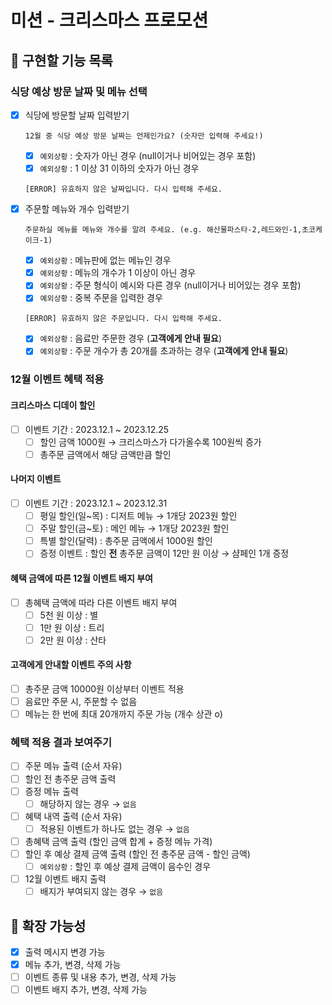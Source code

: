 # 미션 - 크리스마스 프로모션

## 🚀 구현할 기능 목록

### 식당 예상 방문 날짜 및 메뉴 선택
- [x] 식당에 방문할 날짜 입력받기
    ```
    12월 중 식당 예상 방문 날짜는 언제인가요? (숫자만 입력해 주세요!)
    ```
    - [x] `예외상황` : 숫자가 아닌 경우 (null이거나 비어있는 경우 포함)
    - [x] `예외상황` : 1 이상 31 이하의 숫자가 아닌 경우
    ```
    [ERROR] 유효하지 않은 날짜입니다. 다시 입력해 주세요.
    ```
- [x] 주문할 메뉴와 개수 입력받기
    ```
    주문하실 메뉴를 메뉴와 개수를 알려 주세요. (e.g. 해산물파스타-2,레드와인-1,초코케이크-1)
    ```
    - [x] `예외상황` : 메뉴판에 없는 메뉴인 경우
    - [x] `예외상황` : 메뉴의 개수가 1 이상이 아닌 경우
    - [x] `예외상황` : 주문 형식이 예시와 다른 경우 (null이거나 비어있는 경우 포함)
    - [x] `예외상황` : 중복 주문을 입력한 경우
    ```
    [ERROR] 유효하지 않은 주문입니다. 다시 입력해 주세요.
    ```
    - [x] `예외상황` : 음료만 주문한 경우 (**고객에게 안내 필요**)
    - [x] `예외상황` : 주문 개수가 총 20개를 초과하는 경우 (**고객에게 안내 필요**)

### 12월 이벤트 혜택 적용

#### 크리스마스 디데이 할인
- [ ] 이벤트 기간 : 2023.12.1 ~ 2023.12.25
    - [ ] 할인 금액 1000원 → 크리스마스가 다가올수록 100원씩 증가
    - [ ] 총주문 금액에서 해당 금액만큼 할인

#### 나머지 이벤트
- [ ] 이벤트 기간 : 2023.12.1 ~ 2023.12.31
    - [ ] 평일 할인(일~목) : 디저트 메뉴 → 1개당 2023원 할인
    - [ ] 주말 할인(금~토) : 메인 메뉴 → 1개당 2023원 할인
    - [ ] 특별 할인(달력) : 총주문 금액에서 1000원 할인
    - [ ] 증정 이벤트 : 할인 **전** 총주문 금액이 12만 원 이상 → 샴페인 1개 증정

#### 혜택 금액에 따른 12월 이벤트 배지 부여
- [ ] 총혜택 금액에 따라 다른 이벤트 배지 부여
    - [ ] 5천 원 이상 : 별
    - [ ] 1만 원 이상 : 트리
    - [ ] 2만 원 이상 : 산타

#### 고객에게 안내할 이벤트 주의 사항
- [ ] 총주문 금액 10000원 이상부터 이벤트 적용
- [ ] 음료만 주문 시, 주문할 수 없음
- [ ] 메뉴는 한 번에 최대 20개까지 주문 가능 (개수 상관 o)

### 혜택 적용 결과 보여주기
- [ ] 주문 메뉴 출력 (순서 자유)
- [ ] 할인 전 총주문 금액 출력
- [ ] 증정 메뉴 출력
    - [ ] 해당하지 않는 경우 → `없음`
- [ ] 혜택 내역 출력 (순서 자유)
    - [ ] 적용된 이벤트가 하나도 없는 경우 → `없음`
- [ ] 총혜택 금액 출력 (할인 금액 합계 + 증정 메뉴 가격)
- [ ] 할인 후 예상 결제 금액 출력 (할인 전 총주문 금액 - 할인 금액)
    - [ ] `예외상황` : 할인 후 예상 결제 금액이 음수인 경우
- [ ] 12월 이벤트 배지 출력
    - [ ] 배지가 부여되지 않는 경우 → `없음`

## 🧠 확장 가능성
- [x] 출력 메시지 변경 가능
- [x] 메뉴 추가, 변경, 삭제 가능
- [ ] 이벤트 종류 및 내용 추가, 변경, 삭제 가능
- [ ] 이벤트 배지 추가, 변경, 삭제 가능